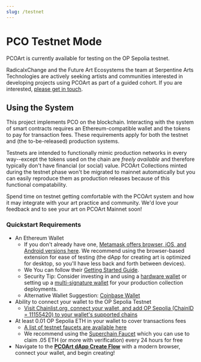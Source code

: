 ```yaml
---
slug: /testnet
---
```


# PCO Testnet Mode

PCOArt is currently available for testing on the OP Sepolia testnet. 

RadicalxChange and the Future Art Ecosystems the team at Serpentine Arts Technologies are actively seeking artists and communities interested in developing projects using PCOArt as part of a guided cohort. If you are interested, [please get in touch](mailto:fae@serpentinegalleries.org).

## Using the System

This project implements PCO on the blockchain. Interacting with the system of smart contracts requires an Ethereum-compatible wallet and the tokens to pay for transaction fees. These requirements apply for both the testnet and (the to-be-released) production systems.

Testnets are intended to functionally mimic production networks in every way--except the tokens used on the chain are *freely available* and therefore typically don't have financial (or social) value. PCOArt Collections minted during the testnet phase won't be migrated to mainnet automatically but you can easily reproduce them as production releases because of this functional compatability. 

Spend time on testnet getting comfortable with the PCOArt system and how it may integrate with your art practice and community. We'd love your feedback and to see your art on PCOArt Mainnet soon!

### Quickstart Requirements

- An Ethereum Wallet
  - If you don't already have one, [Metamask offers browser, iOS, and Android versions here](https://metamask.io/download/). We recommend using the browser-based extension for ease of testing (the dApp for creating art is optimized for desktop, so you'll have less back and forth between devices).
  - We You can follow their [Getting Started Guide](https://support.metamask.io/hc/en-us/articles/360015489531-Getting-started-with-MetaMask).
  - Security Tip: Consider investing in and using a [hardware wallet](https://ethereum.org/en/wallets/find-wallet/) or setting up a [multi-signature wallet](https://app.safe.global/welcome) for your production collection deployments.
  - Alternative Wallet Suggestion: [Coinbase Wallet](https://www.coinbase.com/wallet)
- Ability to connect your wallet to the OP Sepolia Testnet
  - [Visit Chainlist.org, connect your wallet, and add OP Sepolia (ChainID = 11155420) to your wallet's supported chains](https://chainlist.org/?search=op+sepolia&testnets=true)
- At least 0.01 OP Sepolia ETH in your wallet to cover transactions fees
  - [A list of testnet faucets are available here](https://community.optimism.io/docs/useful-tools/faucets/)
  - We recommend using the [Superchain Faucet](https://console.optimism.io/faucet) which you can use to claim .05 ETH (or more with verification) every 24 hours for free
- Navigate to the [**PCOArt dApp Create Flow**](https://pco.art/create) with a modern browser, connect your wallet, and begin creating!